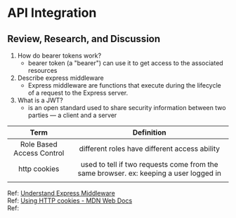 # API Integration  

## Review, Research, and Discussion  

1. How do bearer tokens work?  
   - bearer token (a "bearer") can use it to get access to the associated resources 
2. Describe express middleware  
   - Express middleware are functions that execute during the lifecycle of a request to the Express server.  
3. What is a JWT?  
   - is an open standard used to share security information between two parties — a client and a server  

|Term             | Definition        | 
|:--------------:| :---------------: | 
| Role Based Access Control   | different roles have different access ability | 
| http cookies                | used to tell if two requests come from the same browser. ex: keeping a user logged in | 
| | |

Ref: [Understand Express Middleware](https://developer.okta.com/blog/2018/09/13/build-and-understand-express-middleware-through-examples)  
Ref: [Using HTTP cookies - MDN Web Docs](https://developer.mozilla.org/en-US/docs/Web/HTTP/Cookies)  
Ref: []()  